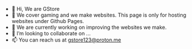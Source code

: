 - 👋 Hi, We are GStore
- 👀 We cover gaming and we make websites. This page is only for hosting websites under Github Pages.
- 🌱 We are currently working on improving the websites we make.
- 💞️ I’m looking to collaborate on ...
- 📫 You can reach us at gstore123@proton.me

<!---
gstore1/gstore1 is a ✨ special ✨ repository because its `README.md` (this file) appears on your GitHub profile.
You can click the Preview link to take a look at your changes.
--->
